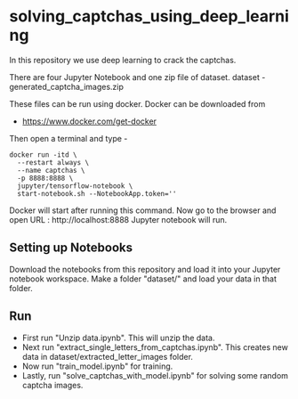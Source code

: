 # solving_captchas_using_deep_learning

In this repository we use deep learning to crack the captchas.

There are four Jupyter Notebook and one zip file of dataset.
dataset - generated_captcha_images.zip

These files can be run using docker. Docker can be downloaded from
- https://www.docker.com/get-docker

Then open a terminal and type - 
```shell
docker run -itd \
  --restart always \
  --name captchas \
  -p 8888:8888 \
  jupyter/tensorflow-notebook \
  start-notebook.sh --NotebookApp.token=''
```
Docker will start after running this command.
Now go to the browser and open URL : http://localhost:8888
Jupyter notebook will run.

## Setting up Notebooks
Download the notebooks from this repository and load it into your Jupyter notebook workspace.
Make a folder "dataset/" and load your data in that folder.

## Run
- First run "Unzip data.ipynb". This will unzip the data.
- Next run "extract_single_letters_from_captchas.ipynb". This creates new data in dataset/extracted_letter_images folder.
- Now run "train_model.ipynb" for training.
- Lastly, run "solve_captchas_with_model.ipynb" for solving some random captcha images.

